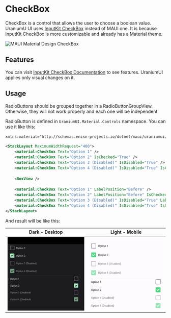 # CheckBox
CheckBox is a control that allows the user to choose a boolean value. UraniumU UI uses [InputKit CheckBox](https://enisn-projects.io/docs/en/inputkit/latest/components/controls/CheckBox) instead of MAUI one. It is because InputKit CheckBox is more customizable and already has a Material theme.

![MAUI Material Design CheckBox](https://lh3.googleusercontent.com/lzGG5PeqO9Eru69AybrsH5EgrB_PAIA2OIi17xLEQHdqRhLBjS8HLjYwVxzMbJ7DJFEnjTeZT_5iP2r4SSv-WgiC5LosxEtFcMTt=w1064-v0)

## Features

You can visit [InputKit CheckBox Documentation](https://enisn-projects.io/docs/en/inputkit/latest/components/controls/CheckBox) to see features. UraniumUI applies only visual changes on it.


## Usage

RadioButtons should be grouped together in a RadioButtonGroupView. Otherwise, they will not work properly and each one will be independent.

RadioButton is defined in `UraniumUI.Material.Controls` namespace. You can use it like this:

```xml
xmlns:material="http://schemas.enisn-projects.io/dotnet/maui/uraniumui/material"
```

```xml
<StackLayout MaximumWidthRequest="400">
    <material:CheckBox Text="Option 1" />
    <material:CheckBox Text="Option 2" IsChecked="True" />
    <material:CheckBox Text="Option 3 (Disabled)" IsDisabled="True" />
    <material:CheckBox Text="Option 4 (Disabled)" IsDisabled="True" IsChecked="True" />

    <BoxView />

    <material:CheckBox Text="Option 1" LabelPosition="Before" />
    <material:CheckBox Text="Option 2" LabelPosition="Before" IsChecked="True" />
    <material:CheckBox Text="Option 3 (Disabled)" IsDisabled="True" LabelPosition="Before" />
    <material:CheckBox Text="Option 4 (Disabled)" IsDisabled="True" IsChecked="True" LabelPosition="Before" />
</StackLayout>
```

And result will be like this:

| Dark - Desktop | Light - Mobile |
| --- | --- |
| ![MAUI Material Design CheckBox](images/checkbox-demo-dark.gif) | ![MAUI Material Design CheckBox](images/checkbox-demo-light.gif)  |
